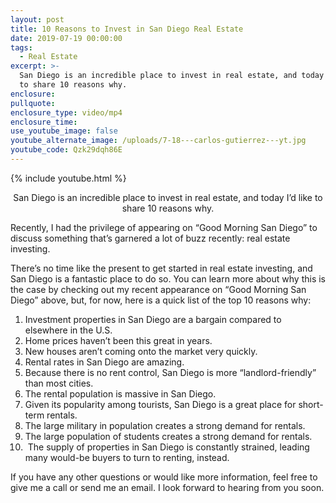 ```yaml
---
layout: post
title: 10 Reasons to Invest in San Diego Real Estate
date: 2019-07-19 00:00:00
tags:
  - Real Estate
excerpt: >-
  San Diego is an incredible place to invest in real estate, and today I’d like
  to share 10 reasons why.
enclosure:
pullquote:
enclosure_type: video/mp4
enclosure_time:
use_youtube_image: false
youtube_alternate_image: /uploads/7-18---carlos-gutierrez---yt.jpg
youtube_code: Qzk29dqh86E
---
```


{% include youtube.html %}

<center>San Diego is an incredible place to invest in real estate, and today I’d like to share 10 reasons why.</center>

Recently, I had the privilege of appearing on “Good Morning San Diego” to discuss something that’s garnered a lot of buzz recently: real estate investing.

There’s no time like the present to get started in real estate investing, and San Diego is a fantastic place to do so. You can learn more about why this is the case by checking out my recent appearance on “Good Morning San Diego” above, but, for now, here is a quick list of the top 10 reasons why:

1. Investment properties in San Diego are a bargain compared to elsewhere in the U.S.
2. Home prices haven’t been this great in years.
3. New houses aren’t coming onto the market very quickly.&nbsp;
4. Rental rates in San Diego are amazing.&nbsp;
5. Because there is no rent control, San Diego is more “landlord-friendly” than most cities.
6. The rental population is massive in San Diego.
7. Given its popularity among tourists, San Diego is a great place for short-term rentals.
8. The large military in population creates a strong demand for rentals.
9. The large population of students creates a strong demand for rentals.
10. &nbsp;The supply of properties in San Diego is constantly strained, leading many would-be buyers to turn to renting, instead.

If you have any other questions or would like more information, feel free to give me a call or send me an email. I look forward to hearing from you soon.